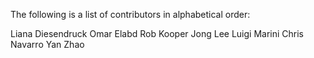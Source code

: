 The following is a list of contributors in alphabetical order:

Liana Diesendruck
Omar Elabd
Rob Kooper
Jong Lee
Luigi Marini
Chris Navarro
Yan Zhao
